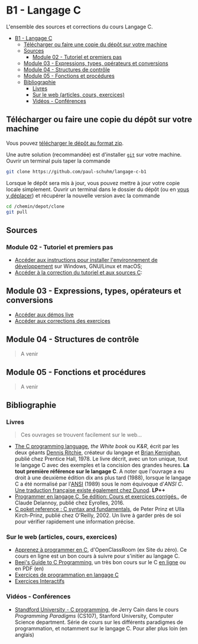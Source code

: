# B1 - Langage C

L'ensemble des sources et corrections du cours Langage C.


- [B1 - Langage C](#b1---langage-c)
  - [Télécharger ou faire une copie du dépôt sur votre machine](#télécharger-ou-faire-une-copie-du-dépôt-sur-votre-machine)
  - [Sources](#sources)
    - [Module 02 - Tutoriel et premiers pas](#module-02---tutoriel-et-premiers-pas)
  - [Module 03 - Expressions, types, opérateurs et conversions](#module-03---expressions-types-opérateurs-et-conversions)
  - [Module 04 - Structures de contrôle](#module-04---structures-de-contrôle)
  - [Module 05 - Fonctions et procédures](#module-05---fonctions-et-procédures)
  - [Bibliographie](#bibliographie)
    - [Livres](#livres)
    - [Sur le web (articles, cours, exercices)](#sur-le-web-articles-cours-exercices)
    - [Vidéos - Conférences](#vidéos---conférences)


## Télécharger ou faire une copie du dépôt sur votre machine

Vous pouvez [télécharger le dépôt au format zip](https://github.com/paul-schuhm/langage-c-b1/archive/refs/heads/main.zip). 

Une autre solution (recommandée) est d'installer [`git`](https://git-scm.com/downloads) sur votre machine. Ouvrir un terminal puis taper la commande

~~~bash
git clone https://github.com/paul-schuhm/langage-c-b1
~~~

Lorsque le dépôt sera mis à jour, vous pouvez mettre à jour votre copie locale simplement. Ouvrir un terminal dans le dossier du dépôt (ou en [vous y déplacer](./module-02-tutoriel-premiers-pas/installation-environnement-c.md#annexes--se-déplacer-dans-le-terminal-de-windows-invite-de-commandes-ou-powershell)) et récupérer la nouvelle version avec la commande

~~~bash
cd /chemin/depot/clone
git pull
~~~

## Sources

### Module 02 - Tutoriel et premiers pas

- [Accéder aux instructions pour installer l'environnement de développement](./installation-environnement-c.md) sur Windows, GNU/Linux et macOS;
- [Accéder à la correction du tutoriel et aux sources C](./module-02-tutoriel-premiers-pas/):

## Module 03 - Expressions, types, opérateurs et conversions

- [Accéder aux démos live](./module-03-types-operateurs-conversions/demo-live/)
- [Accéder aux corrections des exercices](./module-03-types-operateurs-conversions/corrections/)

## Module 04 - Structures de contrôle

> A venir

## Module 05 - Fonctions et procédures

> A venir

## Bibliographie

### Livres

> Ces ouvrages se trouvent facilement sur le web...

- [The C programming language](https://www.google.com/url?sa=t&rct=j&q=&esrc=s&source=web&cd=&ved=2ahUKEwi1oonwoY6DAxWXVaQEHeA2D0AQFnoECA4QAQ&url=https%3A%2F%2Fkremlin.cc%2Fk%26r.pdf&usg=AOvVaw1XViDREs3vL9rDBT9kwwuN&opi=89978449), *the White book* ou *K&R*, écrit par les deux géants [Dennis Ritchie](https://fr.wikipedia.org/wiki/Dennis_Ritchie), créateur du langage et [Brian Kernighan](https://fr.wikipedia.org/wiki/Brian_Kernighan), publié chez Prentice Hall, 1978. Le livre décrit, avec un ton unique, tout le langage C avec des exemples et la concision des grandes heures. **La tout première référence sur le langage C**. A noter que l'ouvrage a eu droit à une deuxième édition dix ans plus tard (1988), lorsque le langage C a été normalisé par l'[ANSI](https://fr.wikipedia.org/wiki/American_National_Standards_Institute) (1989) sous le nom équivoque d'*ANSI C*. [Une traduction française existe également chez Dunod](https://www.amazon.fr/langage-2e-%C3%A9d-Norme-ANSI/dp/2100854240/ref=sr_1_1). **LP++**
- [Programmer en langage C, 5e édition: Cours et exercices corrigés.](https://www.eyrolles.com/Informatique/Livre/programmer-en-langage-c-9782212118254/), de Claude Delannoy, publié chez Eyrolles, 2016.
- [C poket reference : C syntax and fundamentals](https://www.oreilly.com/library/view/c-pocket-reference/0596004362/), de Peter Prinz et Ulla Kirch-Prinz, publié chez O'Reilly, 2002. Un livre à garder près de soi pour vérifier rapidement une information précise.

### Sur le web (articles, cours, exercices)

- [Apprenez à programmer en C](https://openclassrooms.com/fr/courses/19980-apprenez-a-programmer-en-c), d'OpenClassRoom (ex Site du zéro). Ce cours en ligne est un bon cours à suivre pour s'initier au langage C.
- [Beej's Guide to C Programming](https://beej.us/guide/bgc/), un très bon cours sur le C [en ligne](https://beej.us/guide/bgc/html/split-wide/) ou en PDF (en)
- [Exercices de programmation en langage C](https://www.electro-info.ovh/exercices-de-programmation-langage-c-debutant)
- [Exercices Interactifs](http://ressources.unit.eu/cours/Cfacile/co/Cours_C_facile_16.html)


### Vidéos - Conférences

- [Standford University - C programming](https://www.youtube.com/watch?v=Ps8jOj7diA0&list=PLjn3WmBeabPOUzxcCkzk4jYMGRZMZ6ylF), de Jerry Cain dans le cours *Programming Paradigms* (CS107), Stanford University, Computer Science department. Série de cours sur les différents paradigmes de programmation, et notamment sur le langage C. Pour aller plus loin (en anglais)

 
